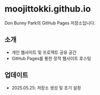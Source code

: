 # moojittokki.github.io

Don Bunny Park의 GitHub Pages 저장소입니다.

## 소개
- 개인 웹사이트 및 프로젝트 공유 공간
- GitHub Pages를 통한 정적 웹사이트 호스팅

## 업데이트
- 2025.05.25: 저장소 생성 및 초기 설정
